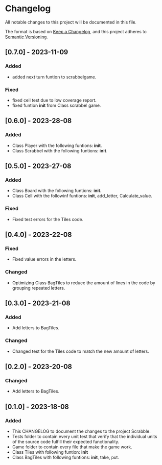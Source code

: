 # Changelog

All notable changes to this project will be documented in this file.

The format is based on [Keep a Changelog](https://keepachangelog.com/en/1.1.0/),
and this project adheres to [Semantic Versioning](https://semver.org/spec/v2.0.0.html).

## [0.7.0] - 2023-11-09

### Added

- added next turn funtion to scrabbelgame.

### Fixed

- fixed cell test due to low coverage report.
- fixed funtion __init__ from Class scrabbel game.

## [0.6.0] - 2023-28-08

### Added 

- Class Player with the following funtions: __init__.
- Class Scrabbel with the following funtions: __init__.

## [0.5.0] - 2023-27-08

### Added

- Class Board with the following funtions: __init__.
- Class Cell with the followinf funtions: __init__, add_letter, Calculate_value.

### Fixed

- Fixed test errors for the Tiles code.

## [0.4.0] - 2023-22-08

### Fixed

- Fixed value errors in the letters.

### Changed

- Optimizing Class BagTiles to reduce the amount of lines in the code by 
grouping repeated letters.

## [0.3.0] - 2023-21-08

### Added

- Add letters to BagTiles.

### Changed

- Changed test for the Tiles code to match the new amount of letters.

## [0.2.0] - 2023-20-08

### Changed

- Add letters to BagTiles.


## [0.1.0] - 2023-18-08

### Added

 - This CHANGELOG to document the changes to the project Scrabble.
 - Tests folder to contain every unit test that verify that the individual units of the source code fulfill their expected functionality. 
 - Game folder to contain every file that make the game work.
 - Class Tiles with following funtion: __init__
 - Class BagTiles with following funtions: __init__, take, put.
